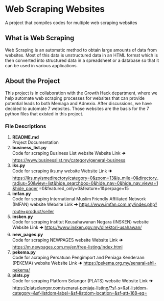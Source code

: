 # Web Scraping Websites
A project that compiles codes for multiple web scraping websites

## What is Web Scraping

Web Scraping is an automatic method to obtain large amounts of data from websites. Most of this data is unstructured data in an HTML format which is then converted into structured data in a spreadsheet or a database so that it can be used in various applications.

## About the Project

This project is in collaboration with the Growth Hack department, where we help automate web scraping processes for websites that can provide potential leads to both Meniaga and Adnexio. After discussions, we have decided to automate 7 websites. Those websites are the basis for the 7 python files that existed in this project.

### File Descriptions

1. **README.md** <br>
   Project Documentation
2. **business_list.py** <br>
   Code for scraping Business List website
   Website Link 🠊 https://www.businesslist.my/category/general-business
3. **iks.py** <br>
   Code for scraping iks.my website
   Website Link 🠊 https://iks.my/smedirectory/category=0&zoom=13&is_mile=0&directory_radius=50&view=list&hide_searchbox=0&hide_nav=0&hide_nav_views=1&hide_pager
   =0&featured_only=0&feature=1&perpage=15
4. **imfan.py** <br>
   Code for scraping International Muslim Friendly Affiliated Network (IMFAN) website
   Website Link 🠊 https://www.imfan.com.my/index.php?route=product/seller
5. **insken.py** <br>
   Code for scraping Institut Keusahawanan Negara (INSKEN) website
   Website Link 🠊 https://www.insken.gov.my/direktori-usahawan/
6. **new_pages.py** <br>
   Code for scraping NEWPAGES website
   Website Link 🠊 https://m.newpages.com.my/en/free-listing/index.html
7. **pekema.py** <br>
   Code for acraping Persatuan Pengimport and Peniaga Kenderaan (PEKEMA) website
   Website Link 🠊 https://pekema.org.my/senarai-ahli-pekema/
8. **plats.py** <br>
   Code for scraping Platform Selangor (PLATS) website
   Website Link 🠊 https://platselangor.com/senarai-penjaja-listing/?sf-s=&sf-listdom-category=&sf-listdom-label=&sf-listdom-location=&sf-att-168-eq=

